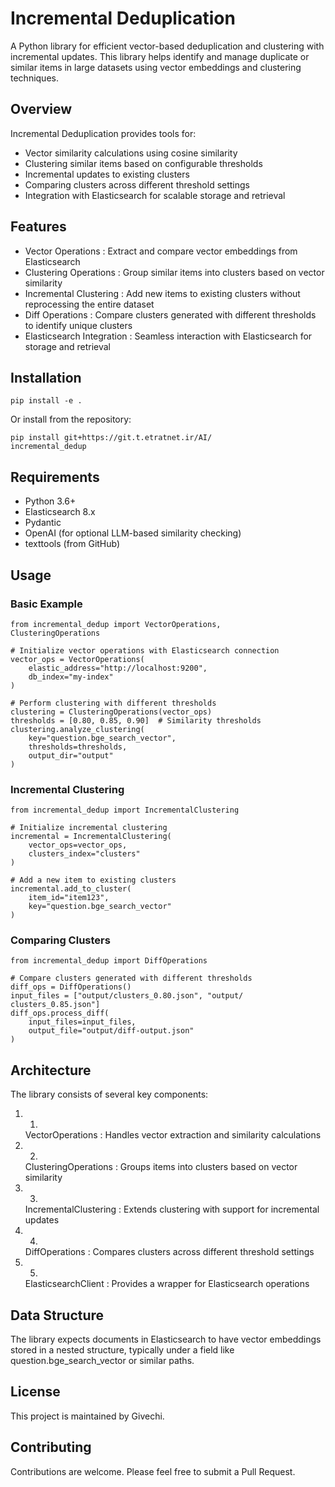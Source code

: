 # Incremental Deduplication
A Python library for efficient vector-based deduplication and clustering with incremental updates. This library helps identify and manage duplicate or similar items in large datasets using vector embeddings and clustering techniques.

## Overview
Incremental Deduplication provides tools for:

- Vector similarity calculations using cosine similarity
- Clustering similar items based on configurable thresholds
- Incremental updates to existing clusters
- Comparing clusters across different threshold settings
- Integration with Elasticsearch for scalable storage and retrieval
## Features
- Vector Operations : Extract and compare vector embeddings from Elasticsearch
- Clustering Operations : Group similar items into clusters based on vector similarity
- Incremental Clustering : Add new items to existing clusters without reprocessing the entire dataset
- Diff Operations : Compare clusters generated with different thresholds to identify unique clusters
- Elasticsearch Integration : Seamless interaction with Elasticsearch for storage and retrieval
## Installation
```
pip install -e .
```
Or install from the repository:

```
pip install git+https://git.t.etratnet.ir/AI/
incremental_dedup
```
## Requirements
- Python 3.6+
- Elasticsearch 8.x
- Pydantic
- OpenAI (for optional LLM-based similarity checking)
- texttools (from GitHub)
## Usage
### Basic Example
```
from incremental_dedup import VectorOperations, 
ClusteringOperations

# Initialize vector operations with Elasticsearch connection
vector_ops = VectorOperations(
    elastic_address="http://localhost:9200",
    db_index="my-index"
)

# Perform clustering with different thresholds
clustering = ClusteringOperations(vector_ops)
thresholds = [0.80, 0.85, 0.90]  # Similarity thresholds
clustering.analyze_clustering(
    key="question.bge_search_vector",
    thresholds=thresholds,
    output_dir="output"
)
```
### Incremental Clustering
```
from incremental_dedup import IncrementalClustering

# Initialize incremental clustering
incremental = IncrementalClustering(
    vector_ops=vector_ops,
    clusters_index="clusters"
)

# Add a new item to existing clusters
incremental.add_to_cluster(
    item_id="item123",
    key="question.bge_search_vector"
)
```
### Comparing Clusters
```
from incremental_dedup import DiffOperations

# Compare clusters generated with different thresholds
diff_ops = DiffOperations()
input_files = ["output/clusters_0.80.json", "output/
clusters_0.85.json"]
diff_ops.process_diff(
    input_files=input_files,
    output_file="output/diff-output.json"
)
```
## Architecture
The library consists of several key components:

1. 1.
   VectorOperations : Handles vector extraction and similarity calculations
2. 2.
   ClusteringOperations : Groups items into clusters based on vector similarity
3. 3.
   IncrementalClustering : Extends clustering with support for incremental updates
4. 4.
   DiffOperations : Compares clusters across different threshold settings
5. 5.
   ElasticsearchClient : Provides a wrapper for Elasticsearch operations
## Data Structure
The library expects documents in Elasticsearch to have vector embeddings stored in a nested structure, typically under a field like question.bge_search_vector or similar paths.

## License
This project is maintained by Givechi.

## Contributing
Contributions are welcome. Please feel free to submit a Pull Request.
